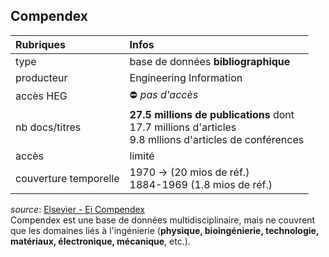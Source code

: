 ## Compendex

| Rubriques | Infos |
| :-------- | :---- |
| type | base de données **bibliographique** |
| producteur | Engineering Information |
| accès HEG | ⛔️ *pas d'accès* |
| nb docs/titres | **27.5 millions de publications** dont <br/>17.7 millions d'articles <br/>9.8 mllions d'articles de conférences <br/> |
| accès | limité |
| couverture temporelle | 1970 -> (20 mios de réf.)<br/>1884-1969 (1.8 mios de réf.)|

*source*: [Elsevier - Ei Compendex](https://www.elsevier.com/solutions/engineering-village/content/compendex)   
Compendex est une base de données multidisciplinaire, mais ne couvrent que les domaines liés à l'ingénierie (**physique, bioingénierie, technologie, matériaux, électronique, mécanique**, etc.).   
